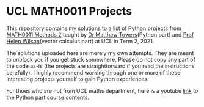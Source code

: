 # UCL MATH0011 Projects
This repository contains my solutions to a list of Python projects from [MATH0011 Methods 2](https://www.ucl.ac.uk/maths/sites/maths/files/math0011.pdf) taught by [Dr Matthew Towers](https://www.ucl.ac.uk/~ucahmto/)(Python part) and [Prof Helen Wilson](https://www.ucl.ac.uk/~ucahhwi/)(vector calculus part) at UCL in Term 2, 2021.

The solutions uploaded here are merely my own attempts. They are meant to unblock you if you get stuck somewhere. Please do not copy any part of the code as-is (the projects are straightforward if you read the instructions carefully). I highly recommend working through one or more of these interesting projects yourself to gain Python experiences.

For thoes who are not from UCL maths department, here is a youtube [link](https://youtube.com/playlist?list=PLWvR0w6-eIKVlT7Qk9_8_sRWtVyHpLzes&si=8PEQk9Adx3CNq3s0) to the Python part course contents.

